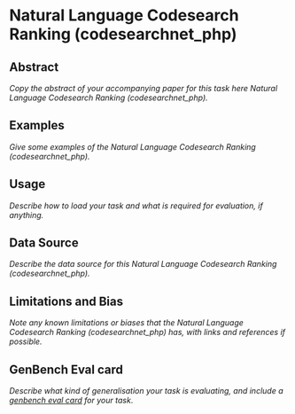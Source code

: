 # Natural Language Codesearch Ranking (codesearchnet_php)

## Abstract
*Copy the abstract of your accompanying paper for this task here Natural Language Codesearch Ranking (codesearchnet_php).*

## Examples
*Give some examples of the Natural Language Codesearch Ranking (codesearchnet_php).*

## Usage
*Describe how to load your task and what is required for evaluation, if anything.*

## Data Source
*Describe the data source for this Natural Language Codesearch Ranking (codesearchnet_php).*

## Limitations and Bias
*Note any known limitations or biases that the Natural Language Codesearch Ranking (codesearchnet_php) has, with links and references if possible.*

## GenBench Eval card
*Describe what kind of generalisation your task is evaluating, and include a [genbench eval card](https://genbench.org/eval_cards/) for your task*.
